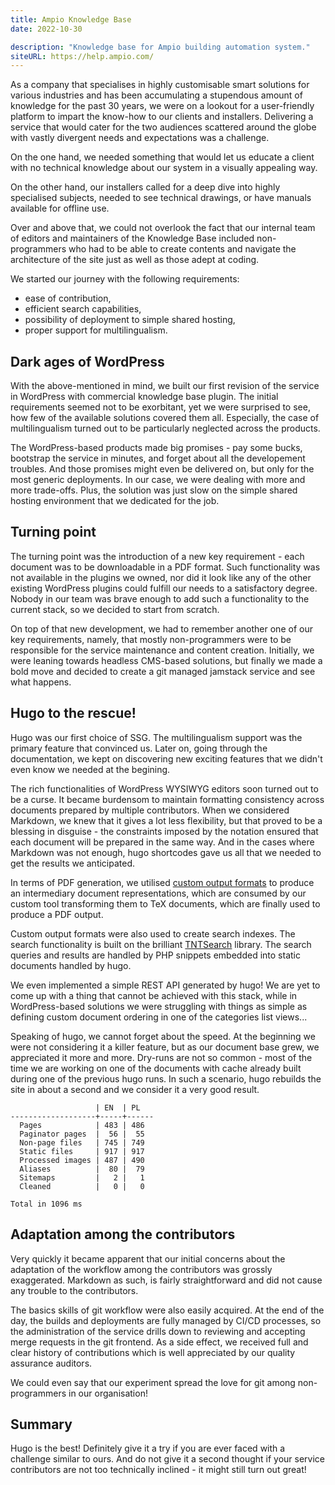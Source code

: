 ```yaml
---
title: Ampio Knowledge Base
date: 2022-10-30

description: "Knowledge base for Ampio building automation system."
siteURL: https://help.ampio.com/
---
```


As a company that specialises in highly customisable smart solutions for various industries and has
been accumulating a stupendous amount of knowledge for the past 30 years, we were on a lookout for
a user-friendly platform to impart the know-how to our clients and installers. Delivering a service
that would cater for the two audiences scattered around the globe with vastly divergent needs and
expectations was a challenge.

On the one hand, we needed something that would let us educate a client with no technical knowledge
about our system in a visually appealing way.

On the other hand, our installers called for a deep dive into highly specialised subjects, needed
to see technical drawings, or have manuals available for offline use.

Over and above that, we could not overlook the fact that our internal team of editors and
maintainers of the Knowledge Base included non-programmers who had to be able to create contents and
navigate the architecture of the site just as well as those adept at coding.

We started our journey with the following requirements:

 - ease of contribution,
 - efficient search capabilities,
 - possibility of deployment to simple shared hosting,
 - proper support for multilingualism.

## Dark ages of WordPress

With the above-mentioned in mind, we built our first revision of the service in WordPress 
with commercial knowledge base plugin. The initial requirements seemed not to be exorbitant,
yet we were surprised to see, how few of the available solutions covered them all. 
Especially, the case of multilingualism turned out to be particularly neglected across the products.

The WordPress-based products made big promises - pay some bucks, bootstrap the service in minutes,
and forget about all the developement troubles. And those promises might even be delivered on, but only for 
the most generic deployments. In our case, we were dealing with more and more trade-offs. Plus, the
solution was just slow on the simple shared hosting environment that we dedicated for the job.

## Turning point

The turning point was the introduction of a new key requirement - each document was to be downloadable
in a PDF format. Such functionality was not available in the plugins we owned, nor did it look like any of 
the other existing WordPress plugins could fulfill our needs to a satisfactory degree. 
Nobody in our team was brave enough to add such a functionality to
the current stack, so we decided to start from scratch.

On top of that new development, we had to remember another one of our key requirements, namely,
that mostly non-programmers were to be responsible for the service maintenance and content creation.
Initially, we were leaning towards headless CMS-based solutions, 
but finally we made a bold move and decided to create a git managed jamstack service and see what happens.

## Hugo to the rescue!

Hugo was our first choice of SSG. The multilingualism support was the primary feature that convinced
us. Later on, going through the documentation, we kept on discovering new exciting features that we
didn't even know we needed at the begining.

The rich functionalities of WordPress WYSIWYG editors soon turned out to be a curse. It became 
burdensom to maintain formatting consistency across documents prepared by multiple contributors. 
When we considered Markdown, we knew that it gives a lot less flexibility, 
but that proved to be a blessing in disguise - the constraints imposed by the notation ensured that each
document will be prepared in the same way. And in the cases where Markdown was not enough, hugo
shortcodes gave us all that we needed to get the results we anticipated.

In terms of PDF generation, we utilised [custom output formats](https://gohugo.io/templates/output-formats/)
to produce an intermediary document representations, which are consumed by our custom tool
transforming them to TeX documents, which are finally used to produce a PDF output.

Custom output formats were also used to create search indexes. The search functionality is built on
the brilliant [TNTSearch](https://github.com/teamtnt/tntsearch) library. The search queries and results are handled by PHP snippets embedded
into static documents handled by hugo.

We even implemented a simple REST API generated by hugo! We are yet to come up with
a thing that cannot be achieved with this stack, while in WordPress-based solutions we were
struggling with things as simple as defining custom document ordering in one of the categories list
views...

Speaking of hugo, we cannot forget about the speed. At the beginning we were not considering it a
killer feature, but as our document base grew, we appreciated it more and more. Dry-runs are not so
common - most of the time we are working on one of the documents with cache already built during one of the
previous hugo runs. In such a scenario, hugo rebuilds the site in about a second and we consider it a
very good result.

```
                   | EN  | PL
-------------------+-----+------
  Pages            | 483 | 486
  Paginator pages  |  56 |  55
  Non-page files   | 745 | 749
  Static files     | 917 | 917
  Processed images | 487 | 490
  Aliases          |  80 |  79
  Sitemaps         |   2 |   1
  Cleaned          |   0 |   0

Total in 1096 ms
```

## Adaptation among the contributors

Very quickly it became apparent that our initial concerns about the adaptation of the workflow among 
the contributors was grossly exaggerated.
Markdown as such, is fairly straightforward and did not cause any trouble to the contributors.
<!-- The repository tracking the service sources contains Visual Studio Code project scoped configuration
defining tasks allowing to run live server from the IDE, which is very useful for ones, that are
easily becoming frightened when faced by mighty terminal. -->

The basics skills of git workflow were also easily acquired. At the end of the day, the builds and deployments are fully
managed by CI/CD processes, so the administration of the service drills down to reviewing and
accepting merge requests in the git frontend. As a side effect, we received full and clear
history of contributions which is well appreciated by our quality assurance auditors.

We could even say that our experiment spread the love for git among non-programmers in our
organisation!

## Summary

Hugo is the best!
Definitely give it a try if you are ever faced with a challenge similar to ours. 
And do not give it a second thought if your service contributors are not too technically inclined - 
it might still turn out great!
